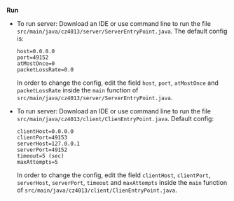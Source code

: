 **Run**
- To run server: Download an IDE or use command line to run the file `src/main/java/cz4013/server/ServerEntryPoint.java`.
  The default config is:
  ```
  host=0.0.0.0
  port=49152 
  atMostOnce=0
  packetLossRate=0.0
  ```
  In order to change the config, edit the field `host`, `port`, `atMostOnce` and `packetLossRate` inside the `main` function of `src/main/java/cz4013/server/ServerEntryPoint.java`.
  
- To run server: Download an IDE or use command line to run the file `src/main/java/cz4013/client/ClienEntryPoint.java`.
  Default config:
  ```
  clientHost=0.0.0.0
  clientPort=49153
  serverHost=127.0.0.1
  serverPort=49152
  timeout=5 (sec)
  maxAttempts=5
  ```
  In order to change the config, edit the field `clientHost`, `clientPort`, `serverHost`, `serverPort`, `timeout` and `maxAttempts` inside the `main` function of `src/main/java/cz4013/client/ClienEntryPoint.java`.
